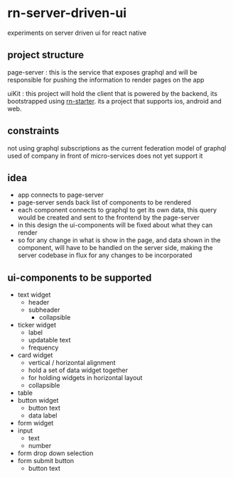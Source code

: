 # rn-server-driven-ui

experiments on server driven ui for react native

## project structure

page-server
: this is the service that exposes graphql and will be responsible for pushing the information to render pages on the app

uiKit
: this project will hold the client that is powered by the backend, its bootstrapped using [rn-starter](https://github.com/turbothinh/react-native-cross-platform-starter). its a project that supports ios, android and web.

## constraints

not using graphql subscriptions as the current federation model of graphql used of company in front of micro-services does not yet support it

## idea

- app connects to page-server
- page-server sends back list of components to be rendered
- each component connects to graphql to get its own data, this query would be created and sent to the frontend by the page-server
- in this design the ui-components will be fixed about what they can render
- so for any change in what is show in the page, and data shown in the component, will have to be handled on the server side, making the server codebase in flux for any changes to be incorporated

## ui-components to be supported

- text widget
  - header
  - subheader
    - collapsible
- ticker widget
  - label
  - updatable text
  - frequency
- card widget
  - vertical / horizontal alignment
  - hold a set of data widget together
  - for holding widgets in horizontal layout
  - collapsible
- table
- button widget
  - button text
  - data label
- form widget
- input
  - text
  - number
- form drop down selection
- form submit button
  - button text
